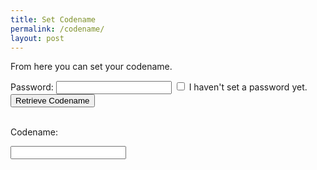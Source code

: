 ```yaml
---
title: Set Codename
permalink: /codename/
layout: post
---
```


From here you can set your codename.

Password: <input type="password" id="existingpw" name="existingpw">
<input type="checkbox" id="nopw" name="nopw" value="nopw">
<label for="nopw">I haven't set a password yet.</label><br>
<button id="getCodename">Retrieve Codename</button>
<br><br>

<p id="codenametext" visible=false >Codename: </p><input type="text" id="codename" name="codename" visible=false>

<script src="https://unpkg.com/mqtt/dist/mqtt.min.js"></script>

<script>
   // Globally initializes an mqtt variable
   console.log(mqtt)
</script>

<script>
  clientId='web_' + Math.random().toString(16).substr(2, 8);
  host='wss://scores.gen.polyb.io:8002/mqtt';
  option = {
    keepalive: 60,
    clientId: clientId,
    protocolId: 'MQTT',
    protocolVersion: 4,
    clean: true,
    reconnectPeriod: 1000,
    connectTimeout: 30 * 1000
  }
  console.log('Connection to MQTT...');
  client=mqtt.connection(host,options);
  client.on('error',(err) => {
    console.log('Connection error: ', err);
    client.end();
  })
  client.on('reconnect', () => {
    console.log('Reconnecting...');
  })
  client.on('connect', () => {
    console.log('MQTT Connected: ${clientId}');
    client.subscribe('/app/to/${clientId}/name', {qos: 0});
    client.subscribe('/app/to/${clientId}/error', {qos: 0});
  })
  client.on('message', (topic, message, packet) => {
    console.log(`Received Message: ${message.toString()} On topic: ${topic}`)
    if (topic = '/app/to/${clientId}/name') {
      document.getElementById("codenametext").innerHTML='Codename: ';
      document.getElementById("codenametext").visible=true;
      document.getElementById("codename").visible=true;
      document.getElementById("codename").value=message;
      
    }
    if (topic = '/app/to/${clientId}/error') {
      document.getElementById("codenametext").innerHTML=message;
      document.getElementById("codenametext").visible=true;
      document.getElementById("codename").visible=false; 
    }
  })

  
getCodename.addEventListener("click", async () => {
  const searchParams = new URLSearchParams(window.location.search);
  if (searchParams.has('token_id')) {
    document.getElementById("codenametext").innerHTML='Checking...';
    document.getElementById("codenametext").visible=true;
    tokenId=searchParams.get('token_id');
    pw=document.getElementById("existingpw").value;
    client.publish('/app/from/${clientId}/namequery','${tokenId},${pw}', {qos: 0, retain: false});
  } else {
      document.getElementById("codenametext").innerHTML='No token ID';
      document.getElementById("codenametext").visible=true;
  }
})
</script>
